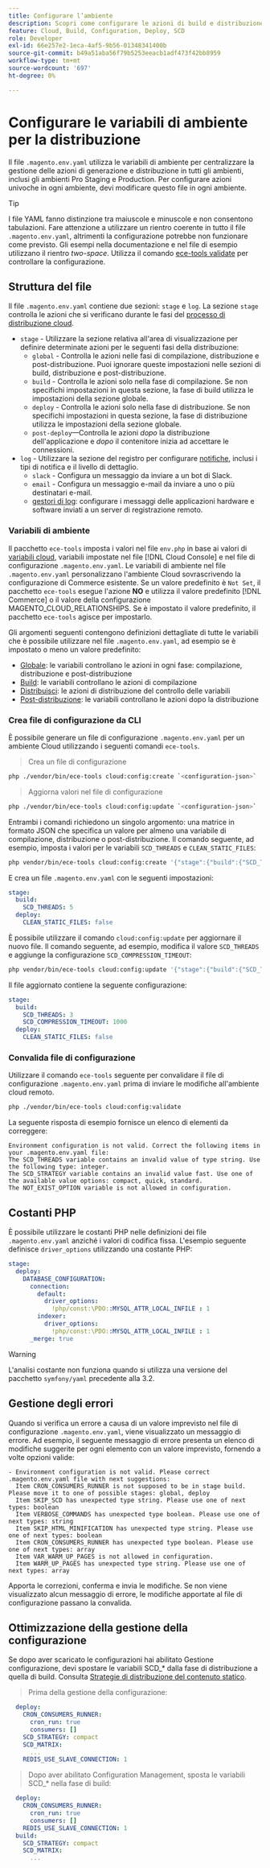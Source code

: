 ```yaml
---
title: Configurare l’ambiente
description: Scopri come configurare le azioni di build e distribuzione in tutti gli ambienti dell’infrastruttura cloud di Commerce, inclusi Pro Staging e Production, utilizzando le variabili di ambiente.
feature: Cloud, Build, Configuration, Deploy, SCD
role: Developer
exl-id: 66e257e2-1eca-4af5-9b56-01348341400b
source-git-commit: b49a51aba56f79b5253eeacb1adf473f42bb8959
workflow-type: tm+mt
source-wordcount: '697'
ht-degree: 0%

---
```


# Configurare le variabili di ambiente per la distribuzione

Il file `.magento.env.yaml` utilizza le variabili di ambiente per centralizzare la gestione delle azioni di generazione e distribuzione in tutti gli ambienti, inclusi gli ambienti Pro Staging e Production. Per configurare azioni univoche in ogni ambiente, devi modificare questo file in ogni ambiente.

>[!TIP]
>
>I file YAML fanno distinzione tra maiuscole e minuscole e non consentono tabulazioni. Fare attenzione a utilizzare un rientro coerente in tutto il file `.magento.env.yaml`, altrimenti la configurazione potrebbe non funzionare come previsto. Gli esempi nella documentazione e nel file di esempio utilizzano il rientro _two-space_. Utilizza il comando [ece-tools validate](#validate-configuration-file) per controllare la configurazione.

## Struttura del file

Il file `.magento.env.yaml` contiene due sezioni: `stage` e `log`. La sezione `stage` controlla le azioni che si verificano durante le fasi del [processo di distribuzione cloud](../deploy/process.md).

- `stage` - Utilizzare la sezione relativa all&#39;area di visualizzazione per definire determinate azioni per le seguenti fasi della distribuzione:
   - `global` - Controlla le azioni nelle fasi di compilazione, distribuzione e post-distribuzione. Puoi ignorare queste impostazioni nelle sezioni di build, distribuzione e post-distribuzione.
   - `build` - Controlla le azioni solo nella fase di compilazione. Se non specifichi impostazioni in questa sezione, la fase di build utilizza le impostazioni della sezione globale.
   - `deploy` - Controlla le azioni solo nella fase di distribuzione. Se non specifichi impostazioni in questa sezione, la fase di distribuzione utilizza le impostazioni della sezione globale.
   - `post-deploy`—Controlla le azioni _dopo_ la distribuzione dell&#39;applicazione e _dopo_ il contenitore inizia ad accettare le connessioni.
- `log` - Utilizzare la sezione del registro per configurare [notifiche](set-up-notifications.md), inclusi i tipi di notifica e il livello di dettaglio.
   - `slack` - Configura un messaggio da inviare a un bot di Slack.
   - `email` - Configura un messaggio e-mail da inviare a uno o più destinatari e-mail.
   - [gestori di log](log-handlers.md): configurare i messaggi delle applicazioni hardware e software inviati a un server di registrazione remoto.

### Variabili di ambiente

Il pacchetto `ece-tools` imposta i valori nel file `env.php` in base ai valori di [variabili cloud](variables-cloud.md), variabili impostate nel file [!DNL Cloud Console] e nel file di configurazione `.magento.env.yaml`. Le variabili di ambiente nel file `.magento.env.yaml` personalizzano l&#39;ambiente Cloud sovrascrivendo la configurazione di Commerce esistente. Se un valore predefinito è `Not Set`, il pacchetto `ece-tools` esegue l&#39;azione **NO** e utilizza il valore predefinito [!DNL Commerce] o il valore della configurazione MAGENTO_CLOUD_RELATIONSHIPS. Se è impostato il valore predefinito, il pacchetto `ece-tools` agisce per impostarlo.

Gli argomenti seguenti contengono definizioni dettagliate di tutte le variabili che è possibile utilizzare nel file `.magento.env.yaml`, ad esempio se è impostato o meno un valore predefinito:

- [Globale](variables-global.md): le variabili controllano le azioni in ogni fase: compilazione, distribuzione e post-distribuzione
- [Build](variables-build.md): le variabili controllano le azioni di compilazione
- [Distribuisci](variables-deploy.md): le azioni di distribuzione del controllo delle variabili
- [Post-distribuzione](variables-post-deploy.md): le variabili controllano le azioni dopo la distribuzione

### Crea file di configurazione da CLI

È possibile generare un file di configurazione `.magento.env.yaml` per un ambiente Cloud utilizzando i seguenti comandi `ece-tools`.

>Crea un file di configurazione

```bash
php ./vendor/bin/ece-tools cloud:config:create `<configuration-json>`
```

>Aggiorna valori nel file di configurazione

```bash
php ./vendor/bin/ece-tools cloud:config:update `<configuration-json>`
```

Entrambi i comandi richiedono un singolo argomento: una matrice in formato JSON che specifica un valore per almeno una variabile di compilazione, distribuzione o post-distribuzione. Il comando seguente, ad esempio, imposta i valori per le variabili `SCD_THREADS` e `CLEAN_STATIC_FILES`:

```bash
php vendor/bin/ece-tools cloud:config:create '{"stage":{"build":{"SCD_THREADS":5}, "deploy":{"CLEAN_STATIC_FILES":false}}}'
```

E crea un file `.magento.env.yaml` con le seguenti impostazioni:

```yaml
stage:
  build:
    SCD_THREADS: 5
  deploy:
    CLEAN_STATIC_FILES: false
```

È possibile utilizzare il comando `cloud:config:update` per aggiornare il nuovo file. Il comando seguente, ad esempio, modifica il valore `SCD_THREADS` e aggiunge la configurazione `SCD_COMPRESSION_TIMEOUT`:

```bash
php vendor/bin/ece-tools cloud:config:update '{"stage":{"build":{"SCD_THREADS":3, "SCD_COMPRESSION_TIMEOUT":1000}}}'
```

Il file aggiornato contiene la seguente configurazione:

```yaml
stage:
  build:
    SCD_THREADS: 3
    SCD_COMPRESSION_TIMEOUT: 1000
  deploy:
    CLEAN_STATIC_FILES: false
```

### Convalida file di configurazione

Utilizzare il comando `ece-tools` seguente per convalidare il file di configurazione `.magento.env.yaml` prima di inviare le modifiche all&#39;ambiente cloud remoto.

```bash
php ./vendor/bin/ece-tools cloud:config:validate
```

La seguente risposta di esempio fornisce un elenco di elementi da correggere:

```
Environment configuration is not valid. Correct the following items in your .magento.env.yaml file:
The SCD_THREADS variable contains an invalid value of type string. Use the following type: integer.
The SCD_STRATEGY variable contains an invalid value fast. Use one of the available value options: compact, quick, standard.
The NOT_EXIST_OPTION variable is not allowed in configuration.
```

## Costanti PHP

È possibile utilizzare le costanti PHP nelle definizioni dei file `.magento.env.yaml` anziché i valori di codifica fissa. L&#39;esempio seguente definisce `driver_options` utilizzando una costante PHP:

```yaml
stage:
  deploy:
    DATABASE_CONFIGURATION:
      connection:
        default:
          driver_options:
            !php/const:\PDO::MYSQL_ATTR_LOCAL_INFILE : 1
        indexer:
          driver_options:
            !php/const:\PDO::MYSQL_ATTR_LOCAL_INFILE : 1
      _merge: true
```

>[!WARNING]
>
>L&#39;analisi costante non funziona quando si utilizza una versione del pacchetto `symfony/yaml` precedente alla 3.2.

## Gestione degli errori

Quando si verifica un errore a causa di un valore imprevisto nel file di configurazione `.magento.env.yaml`, viene visualizzato un messaggio di errore. Ad esempio, il seguente messaggio di errore presenta un elenco di modifiche suggerite per ogni elemento con un valore imprevisto, fornendo a volte opzioni valide:

```
- Environment configuration is not valid. Please correct .magento.env.yaml file with next suggestions:
  Item CRON_CONSUMERS_RUNNER is not supposed to be in stage build. Please move it to one of possible stages: global, deploy
  Item SKIP_SCD has unexpected type string. Please use one of next types: boolean
  Item VERBOSE_COMMANDS has unexpected type boolean. Please use one of next types: string
  Item SKIP_HTML_MINIFICATION has unexpected type string. Please use one of next types: boolean
  Item CRON_CONSUMERS_RUNNER has unexpected type boolean. Please use one of next types: array
  Item VAR_WARM_UP_PAGES is not allowed in configuration.
  Item WARM_UP_PAGES has unexpected type string. Please use one of next types: array
```

Apporta le correzioni, conferma e invia le modifiche. Se non viene visualizzato alcun messaggio di errore, le modifiche apportate al file di configurazione passano la convalida.

## Ottimizzazione della gestione della configurazione

Se dopo aver scaricato le configurazioni hai abilitato Gestione configurazione, devi spostare le variabili SCD_* dalla fase di distribuzione a quella di build. Consulta [Strategie di distribuzione del contenuto statico](../deploy/static-content.md).

>Prima della gestione della configurazione:

```yaml
  deploy:
    CRON_CONSUMERS_RUNNER:
      cron_run: true
      consumers: []
    SCD_STRATEGY: compact
    SCD_MATRIX:
      ...
    REDIS_USE_SLAVE_CONNECTION: 1
```

>Dopo aver abilitato Configuration Management, sposta le variabili SCD_* nella fase di build:

```yaml
  deploy:
    CRON_CONSUMERS_RUNNER:
      cron_run: true
      consumers: []
    REDIS_USE_SLAVE_CONNECTION: 1
  build:
    SCD_STRATEGY: compact
    SCD_MATRIX:
      ...
```
